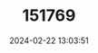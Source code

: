 ---
title: "151769"
category: "Mammillaria mainiae"
draft: false
date: 2024-02-22 13:03:51
languages:
  English: ["Counterclockwise Nipple Cactus", "Maine Pincushion Cactus", "Main's Nipple-cactus"]
  Spanish; Castilian: ["Biznaga de Nogales"]
---